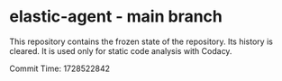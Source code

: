 # elastic-agent - main branch

This repository contains the frozen state of the repository.
Its history is cleared. It is used only for static code
analysis with Codacy.

Commit Time: 1728522842